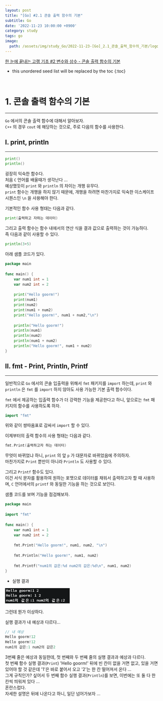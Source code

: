 ```yaml
---
layout: post
title: "[Go] #2.1 콘솔 출력 함수의 기본"
subtitle: Go
date: '2022-11-23 10:00:00 +0900'
category: study
tags: go
image:
  path: /assets/img/study_Go/2022-11-23-[Go]_2.1_콘솔_출력_함수의_기본/logo.png
---
```


[한 눈에 끝내는 고랭 기초 #2 변수와 상수 - 콘솔 출력 함수의 기본](https://edu.goorm.io/learn/lecture/2010/%ED%95%9C-%EB%88%88%EC%97%90-%EB%81%9D%EB%82%B4%EB%8A%94-%EA%B3%A0%EB%9E%AD-%EA%B8%B0%EC%B4%88/lesson/263764/%EC%BD%98%EC%86%94-%EC%B6%9C%EB%A0%A5-%ED%95%A8%EC%88%98%EC%9D%98-%EA%B8%B0%EB%B3%B8) 

<!--more-->

* this unordered seed list will be replaced by the toc
{:toc}

<br>


# 1. 콘솔 출력 함수의 기본
---

`Go` 에서의 콘솔 출력 함수에 대해서 알아보자.<br>
`C++` 의 경우 `cout` 에 해당하는 것으로, 주로 다음의 함수를 사용한다.<br>

## I. print, println
---

```Go
print()
println()
```
굉장히 익숙한 함수다.<br>
처음 `C` 언어를 배울때가 생각난다 ...<br>
예상했듯이 `print` 와 `println` 의 차이는 개행 유무다.<br>
`print` 함수는 개행을 하지 않기 때문에, 개행을 하려면 마찬가지로 익숙한 이스케이프 시퀀스인 `\n` 을 사용해야 한다.

기본적인 함수 사용 형태는 다음과 같다.
```Go
print(출력하고 자하는 데이터)
```
그리고 출력 함수는 함수 내에서의 연산 식을 결과 값으로 출력하는 것이 가능하다.<br>
즉 다음과 같이 사용할 수 있다.
```Go
println(3+5)
```

아래 샘플 코드가 있다.
```Go
package main

func main() {
	var num1 int = 1
	var num2 int = 2
	
	print("Hello goorm!")
	print(num1)
	print(num2)
	print(num1 + num2)
	print("Hello goorm!", num1 + num2,"\n")
	
	println("Hello goorm!")
	println(num1)
	println(num2)
	println(num1 + num2)
	println("Hello goorm!", num1 + num2)	
}
```

## II. fmt - Print, Println, Printf
---

일반적으로 `Go` 에서의 콘솔 입출력을 위해서 `fmt` 패키지를 `import` 하는데, `print` 와 `println` 은 `fmt` 를 `import` 하지 않아도 사용 가능한 기본 출력 함수이다.<br>

`fmt` 에서 제공하는 입출력 함수가 더 강력한 기능을 제공한다고 하니, 앞으로는 `fmt` 패키지의 함수를 사용하도록 하자.<br>

```Go
import "fmt"
```

위와 같이 쌍따옴표로 감싸서 `import` 할 수 있다.<br>

이제부터의 출력 함수의 사용 형태는 다음과 같다.

```Go
fmt.Print(출력하고자 하는 데이터)
```

무엇이 바뀌었냐 하니, `print` 의 앞 `p` 가 대문자로 바뀌었음에 주의하자.<br>
마찬가지로 `Print` 뿐만이 아니라 `Println` 도 사용할 수 있다.<br>

그리고 `Printf` 함수도 있다.<br>
이건 서식 문자를 활용하여 원하는 포맷으로 데이터를 채워서 출력하고자 할 때 사용하며, `C` 언어에서의 `printf` 와 동일한 기능을 하는 것으로 보인다.

샘플 코드를 보며 기능을 점검해보자.<br>

```Go
package main

import "fmt"

func main() {
    var num1 int = 1
    var num2 int = 2
    
    fmt.Print("Hello goorm!", num1, num2, "\n")
    
    fmt.Println("Hello goorm!", num1, num2)
	
    fmt.Printf("num1의 값은:%d num2의 값은:%d\n", num1, num2)
}
```
* 실행 결과

![1](/assets/img/study_Go/2022-11-23-[Go]_2.1_콘솔_출력_함수의_기본/1.png)

그런데 뭔가 이상하다.<br>

실행 결과가 내 예상과 다르다...<br>

```Go
// 내 예상
Hello goorm!12
Hello goorm!12
num1의 값은:1 num2의 값은2
```

3번째 줄은 예상과 동일한데, 첫 번째와 두 번째 줄의 실행 결과과 예상과 다르다.<br>
첫 번째 함수 실행 결과(`Print`) 'Hello goorm!' 뒤에 빈 칸이 없을 거면 없고, 있을 거면 있어야 할 것 같은데 '1'은 바로 붙어서 오고 '2'는 한 칸 떨어져서 온다 ...<br>
그게 규칙인가? 싶어서 두 번째 함수 실행 결과(`Println`)를 보면, 이번에는 또 둘 다 한 칸씩 띄워져 있다 ...<br>
혼란스럽다.<br>
자세한 설명은 뒤에 나온다고 하니, 일단 넘어가보자 ...
